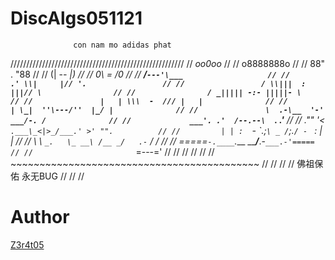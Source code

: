 # DiscAlgs051121
                  con nam mo adidas phat 
///////////////////////////////////////////////////////
//                       _oo0oo_                      //
//                      o8888888o                     //
//                      88" . "88                     // 
//                      (| -_- |)                     //
//                      0\  =  /0                     //
//                    ___/`---'\___                   //
//                  .' \\|     |// '.                 //
//                 / \\|||  :  |||// \                //
//                / _||||| -:- |||||- \               //
//               |   | \\\  -  /// |   |              //
//               | \_|  ''\---/''  |_/ |              //
//               \  .-\__  '-'  ___/-. /              //
//             ___'. .'  /--.--\  `. .'___            //
//          ."" '<  `.___\_<|>_/___.' >' "".          //
//         | | :  `- \`.;`\ _ /`;.`/ - ` : | |        //
//         \  \ `_.   \_ __\ /__ _/   .-` /  /        //
//     =====`-.____`.___ \_____/___.-`___.-'=====     //
//                       `=---='                      //
//                                                    //
//                                                    //
//     ~~~~~~~~~~~~~~~~~~~~~~~~~~~~~~~~~~~~~~~~~~~    //
//                                                    //
//               佛祖保佑         永无BUG              //
//                                                    //
# Author                                        
[Z3r4t05](https://github.com/Z3r4t05)
